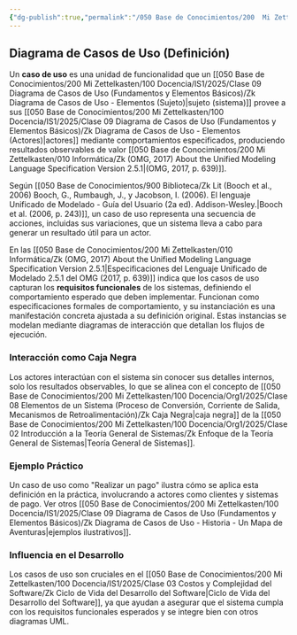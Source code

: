 ```yaml
---
{"dg-publish":true,"permalink":"/050 Base de Conocimientos/200  Mi Zettelkasten/100 Docencia/IS1/2025/Clase 09 Diagrama de Casos de Uso (Fundamentos y Elementos Básicos)/Zk UML Casos de Uso - Definición/","tags":["digitalGarden","diagramaCasosDeUso"]}
---
```


## Diagrama de Casos de Uso (Definición)

Un **caso de uso** es una unidad de funcionalidad que un [[050 Base de Conocimientos/200  Mi Zettelkasten/100 Docencia/IS1/2025/Clase 09 Diagrama de Casos de Uso (Fundamentos y Elementos Básicos)/Zk Diagrama de Casos de Uso - Elementos (Sujeto)\|sujeto (sistema)]] provee a sus [[050 Base de Conocimientos/200  Mi Zettelkasten/100 Docencia/IS1/2025/Clase 09 Diagrama de Casos de Uso (Fundamentos y Elementos Básicos)/Zk Diagrama de Casos de Uso - Elementos (Actores)\|actores]] mediante comportamientos especificados, produciendo resultados observables de valor [[050 Base de Conocimientos/200  Mi Zettelkasten/010 Informática/Zk (OMG, 2017) About the Unified Modeling Language Specification Version 2.5.1\|(OMG, 2017, p. 639)]].

Según [[050 Base de Conocimientos/900 Biblioteca/Zk Lit (Booch et al., 2006) Booch, G., Rumbaugh, J., y Jacobson, I. (2006). El lenguaje Unificado de Modelado - Guía del Usuario (2a ed). Addison-Wesley.\|Booch et al. (2006, p. 243)]], un caso de uso representa una secuencia de acciones, incluidas sus variaciones, que un sistema lleva a cabo para generar un resultado útil para un actor.

En las  [[050 Base de Conocimientos/200  Mi Zettelkasten/010 Informática/Zk (OMG, 2017) About the Unified Modeling Language Specification Version 2.5.1\|Especificaciones del Lenguaje Unificado de  Modelado 2.5.1 del OMG (2017, p. 639)]] indica que los casos de uso capturan los **requisitos funcionales** de los sistemas, definiendo el comportamiento esperado que deben implementar. Funcionan como especificaciones formales de comportamiento, y su instanciación es una manifestación concreta ajustada a su definición original. Estas instancias se modelan mediante diagramas de interacción que detallan los flujos de ejecución.

### Interacción como Caja Negra

Los actores interactúan con el sistema sin conocer sus detalles internos, solo los resultados observables, lo que se alinea con el concepto de [[050 Base de Conocimientos/200  Mi Zettelkasten/100 Docencia/Org1/2025/Clase 08 Elementos de un Sistema (Proceso de Conversión, Corriente de Salida, Mecanismos de Retroalimentación)/Zk Caja Negra\|caja negra]]  de la [[050 Base de Conocimientos/200  Mi Zettelkasten/100 Docencia/Org1/2025/Clase 02 Introducción a la Teoría General de Sistemas/Zk Enfoque de la Teoría General de Sistemas\|Teoría General de Sistemas]].

### Ejemplo Práctico

Un caso de uso como "Realizar un pago" ilustra cómo se aplica esta definición en la práctica, involucrando a actores como clientes y sistemas de pago. Ver otros [[050 Base de Conocimientos/200  Mi Zettelkasten/100 Docencia/IS1/2025/Clase 09 Diagrama de Casos de Uso (Fundamentos y Elementos Básicos)/Zk Diagrama de Casos de Uso - Historia - Un Mapa de Aventuras\|ejemplos ilustrativos]].

### Influencia en el Desarrollo

Los casos de uso son cruciales en el [[050 Base de Conocimientos/200  Mi Zettelkasten/100 Docencia/IS1/2025/Clase 03 Costos y Complejidad del Software/Zk Ciclo de Vida del Desarrollo del Software\|Ciclo de Vida del Desarrollo del Software]], ya que ayudan a asegurar que el sistema cumpla con los requisitos funcionales esperados y se integre bien con otros diagramas UML.